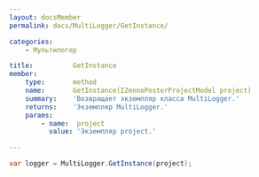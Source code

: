 ```yaml
---
layout: docsMember
permalink: docs/MultiLogger/GetInstance/

categories:
    - Мультилогер

title:          GetInstance
member:
    type:       method
    name:       GetInstance(IZennoPosterProjectModel project)
    summary:    'Возвращает экземпляр класса MultiLogger.'
    returns:    'Экземпляр MultiLogger.'
    params:
        - name:  project
          value: 'Экземпляр project.'

---
```


```csharp
var logger = MultiLogger.GetInstance(project);
```
